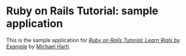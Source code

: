 # Ruby on Rails Tutorial: sample application

This is the sample application for
[*Ruby on Rails Tutorial: Learn Rials by Example*](http://railstutorial.org/)
by [Michael Hartl](http://michaelhartl.com/).
